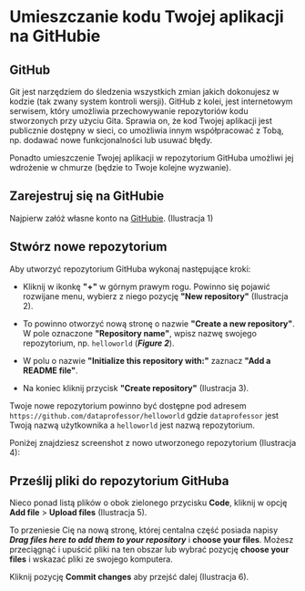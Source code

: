 # Umieszczanie kodu Twojej aplikacji na GitHubie

## GitHub

Git jest narzędziem do śledzenia wszystkich zmian jakich dokonujesz w kodzie (tak zwany system kontroli wersji). GitHub z kolei, jest internetowym serwisem, który umożliwia przechowywanie repozytoriów kodu stworzonych przy użyciu Gita. Sprawia on, że kod Twojej aplikacji jest publicznie dostępny w sieci, co umożliwia innym współpracować z Tobą, np. dodawać nowe funkcjonalności lub usuwać błędy.

Ponadto umieszczenie Twojej aplikacji w repozytorium GitHuba umożliwi jej wdrożenie w chmurze (będzie to Twoje kolejne wyzwanie).

## Zarejestruj się na GitHubie

Najpierw załóż własne konto na [GitHubie](https://github.com/). (Ilustracja 1)

## Stwórz nowe repozytorium

Aby utworzyć repozytorium GitHuba wykonaj następujące kroki:
- Kliknij w ikonkę **"+"** w górnym prawym rogu. Powinno się pojawić rozwijane menu, wybierz z niego pozycję **"New repository"** (Ilustracja 2).

- To powinno otworzyć nową stronę o nazwie **"Create a new repository"**. W pole oznaczone **"Repository name"**, wpisz nazwę swojego repozytorium, np. `helloworld` (***Figure 2***).

- W polu o nazwie **"Initialize this repository with:"** zaznacz **"Add a README file"**.

- Na koniec kliknij przycisk **"Create repository"** (Ilustracja 3).

Twoje nowe repozytorium powinno być dostępne pod adresem `https://github.com/dataprofessor/helloworld` gdzie `dataprofessor` jest Twoją nazwą użytkownika a `helloworld` jest nazwą repozytorium.

Poniżej znajdziesz screenshot z nowo utworzonego repozytorium (Ilustracja 4):

## Prześlij pliki do repozytorium GitHuba

Nieco ponad listą plików o obok zielonego przycisku **Code**, kliknij w opcję **Add file** > **Upload files** (Ilustracja 5).

To przeniesie Cię na nową stronę, której centalna część posiada napisy ***Drag files here to add them to your repository*** i **choose your files**. Możesz przeciągnąć i upuścić pliki na ten obszar lub wybrać pozycję **choose your files** i wskazać pliki ze swojego komputera.

Kliknij pozycję **Commit changes** aby przejść dalej (Ilustracja 6).

